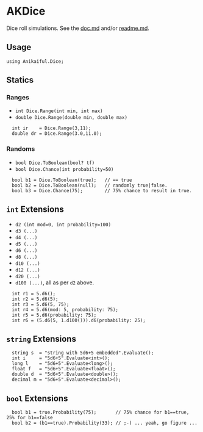 # AKDice

Dice roll simulations. See the [doc.md](doc.md) and/or [readme.md](readme.md).

## Usage

`using Anikaiful.Dice;`

## Statics

### Ranges
* `int Dice.Range(int min, int max)`
* `double Dice.Range(double min, double max)`
```
  int ir    = Dice.Range(3,11);
  double dr = Dice.Range(3.0,11.0);
```
### Randoms
* `bool Dice.ToBoolean(bool? tf)`
* `bool Dice.Chance(int probability=50)`
```
  bool b1 = Dice.ToBoolean(true);   // == true
  bool b2 = Dice.ToBoolean(null);   // randomly true|false.
  bool b3 = Dice.Chance(75);        // 75% chance to result in true.
```
## `int` Extensions
* `d2 (int mod=0, int probability=100)`
* `d3 (...)`
* `d4 (...)`
* `d5 (...)`
* `d6 (...)`
* `d8 (...)`
* `d10 (...)`
* `d12 (...)`
* `d20 (...)`
* `d100 (...)`, all as per `d2` above.
```
  int r1 = 5.d6();
  int r2 = 5.d6(5);
  int r3 = 5.d6(5, 75);
  int r4 = 5.d6(mod: 5, probability: 75);
  int r5 = 5.d6(probability: 75);
  int r6 = (5.d6(5, 1.d100())).d6(probability: 25);
```
## `string` Extensions
```
  string s  = "string with 5d6+5 embedded".Evaluate();
  int i     = "5d6+5".Evaluate<int>();
  long l    = "5d6+5".Evaluate<long>();
  float f   = "5d6+5".Evaluate<float>();
  double d  = "5d6+5".Evaluate<double>();
  decimal m = "5d6+5".Evaluate<decimal>();
```
## `bool` Extensions
```
  bool b1 = true.Probability(75);       // 75% chance for b1==true, 25% for b1==false
  bool b2 = (b1==true).Probability(33); // ;-) ... yeah, go figure ...
```
